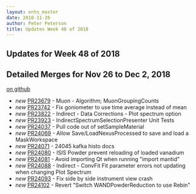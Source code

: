 ```yaml
---
layout: onto_master
date: 2018-11-26
author: Peter Peterson
title: Updates Week 48 of 2018
---
```

Updates for Week 48 of 2018
---------------------------

Detailed Merges for Nov 26 to Dec 2, 2018
-----------------------------------------
[on github](https://github.com/mantidproject/mantid/pulls?q=is%3Apr+merged%3A2018-11-27..2018-12-02)

* *new* [PR23679](https://github.com/mantidproject/mantid/pull/23679) - Muon - Algorithm; MuonGroupingCounts
* *new* [PR23742](https://github.com/mantidproject/mantid/pull/23742) - Fix goniometer to use time average instead of mean
* *new* [PR23822](https://github.com/mantidproject/mantid/pull/23822) - Indirect - Data Corrections - Plot spectrum option
* *new* [PR23923](https://github.com/mantidproject/mantid/pull/23923) - IndirectSpectrumSelectionPresenter Unit Tests
* *new* [PR24037](https://github.com/mantidproject/mantid/pull/24037) - Pull code out of setSampleMaterial
* *new* [PR24069](https://github.com/mantidproject/mantid/pull/24069) - Allow Save/LoadNexusProcessed to save and load a MaskWorkspace
* *new* [PR24071](https://github.com/mantidproject/mantid/pull/24071) - 24045 kafka histo docs
* *new* [PR24080](https://github.com/mantidproject/mantid/pull/24080) - ISIS Powder prevent reloading of loaded vanadium
* *new* [PR24081](https://github.com/mantidproject/mantid/pull/24081) - Avoid importing Qt when running "import mantid"
* *new* [PR24088](https://github.com/mantidproject/mantid/pull/24088) - Indirect - ConvFit Fit parameter errors not updating when changing  Plot Spectrum
* *new* [PR24093](https://github.com/mantidproject/mantid/pull/24093) - Fix side by side instrument view crash
* *new* [PR24102](https://github.com/mantidproject/mantid/pull/24102) - Revert "Switch WANDPowderReduction to use Rebin"
